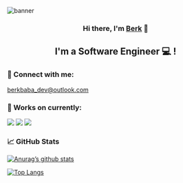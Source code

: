 ![banner](https://user-images.githubusercontent.com/23173536/196979052-77cf1aac-372d-44e8-9be1-56e835bc7f76.png)

<h3 align="center">
Hi there, I'm <a href="https://berkbabadogan.net" target="_blank" rel="noreferrer">Berk</a> 👋
</h3>
<h2 align="center">
I'm a Software Engineer 💻 !
</h2> 

### 🤝 Connect with me:
berkbaba_dev@outlook.com  

### 💼 Works on currently:

![](https://img.shields.io/badge/Code-Flutter-informational?style=flat&logo=flutter&color=61DAFB)
![](https://img.shields.io/badge/Code-.NET-informational?style=flat&logo=.Net&color=764ABC)
![](https://img.shields.io/badge/Code-Swift-informational?style=flat&logo=Swift&color=FF9500)
<br>
![]()
<br>
![]()
<br>


### 📈 GitHub Stats 

[![Anurag’s github stats](https://github-readme-stats.vercel.app/api?username=berkbb)](https://github.com/berkbb)

[![Top Langs](https://github-readme-stats.vercel.app/api/top-langs/?username=berkbb&layout=compact)](https://github.com/berkbb)


